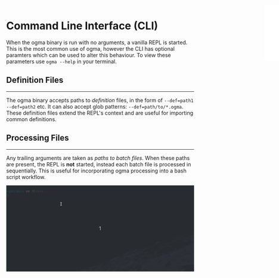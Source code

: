 <iframe src="../.ibox.html?raw=true" style="border:none; position:fixed; width:40px; right:0; z-index=999;"></iframe>

# Command Line Interface (CLI)

When the ogma binary is run with no arguments, a vanilla REPL is started.
This is the most common use of ogma, however the CLI has optional paramters which can be used to
alter this behaviour. To view these parameters use `ogma --help` in your terminal.

## Definition Files
---
The ogma binary accepts paths to _definition_ files, in the form of `--def=path1 --def=path2` etc.
It can also accept glob patterns: `--def=path/to/*.ogma`. These definition files extend the REPL's
context and are useful for importing common definitions.

## Processing Files
---
Any trailing arguments are taken as _paths to batch files_. When these paths are present, the REPL
is **not** started, instead each batch file is processed in sequentially. This is useful for
incorporating ogma processing into a bash script workflow.

![](../assets/cli-1.gif?raw=true)
